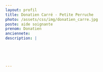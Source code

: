 ```yaml
---
layout: profil
title: Donatien Carré - Petite Perruche
photo: /assets/css/img/donatien_carre.jpg
poste: aide soignante
prenom: Donatien
anciennete: 
description: |
 

  

  
---
```

